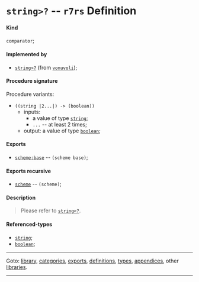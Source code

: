 

<a id='definition__r7rs__string_3e_3f'></a>

# `string>?` -- `r7rs` Definition


<a id='definition__r7rs__string_3e_3f__kind'></a>

#### Kind

`comparator`;


<a id='definition__r7rs__string_3e_3f__implemented-by'></a>

#### Implemented by

 * [`string>?`](../../vonuvoli/definitions/string_3e_3f.md#definition__vonuvoli__string_3e_3f) (from [`vonuvoli`](../../vonuvoli/_index.md#library__vonuvoli));


<a id='definition__r7rs__string_3e_3f__procedure-signature'></a>

#### Procedure signature

Procedure variants:
 * `((string |2...|) -> (boolean))`
   * inputs:
     * a value of type [`string`](../../r7rs/types/string.md#type__r7rs__string);
     * `...` -- at least 2 times;
   * output: a value of type [`boolean`](../../r7rs/types/boolean.md#type__r7rs__boolean);


<a id='definition__r7rs__string_3e_3f__exports'></a>

#### Exports

 * [`scheme:base`](../../r7rs/exports/scheme_3a_base.md#export__r7rs__scheme_3a_base) -- `(scheme base)`;


<a id='definition__r7rs__string_3e_3f__exports-recursive'></a>

#### Exports recursive

 * [`scheme`](../../r7rs/exports/scheme.md#export__r7rs__scheme) -- `(scheme)`;


<a id='definition__r7rs__string_3e_3f__description'></a>

#### Description

> Please refer to [`string<?`](../../r7rs/definitions/string_3c_3f.md#definition__r7rs__string_3c_3f).


<a id='definition__r7rs__string_3e_3f__referenced-types'></a>

#### Referenced-types

 * [`string`](../../r7rs/types/string.md#type__r7rs__string);
 * [`boolean`](../../r7rs/types/boolean.md#type__r7rs__boolean);

----

Goto: [library](../../r7rs/_index.md#library__r7rs), [categories](../../r7rs/categories/_index.md#toc__r7rs__categories), [exports](../../r7rs/exports/_index.md#toc__r7rs__exports), [definitions](../../r7rs/definitions/_index.md#toc__r7rs__definitions), [types](../../r7rs/types/_index.md#toc__r7rs__types), [appendices](../../r7rs/appendices/_index.md#toc__r7rs__appendices), other [libraries](../../_libraries.md#toc__libraries).

----

